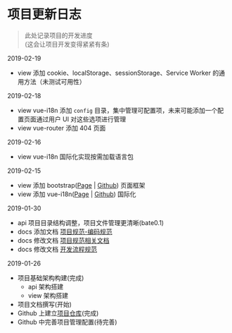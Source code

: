 # 项目更新日志

> 此处记录项目的开发进度  
> (这会让项目开发变得紧紧有条)

2019-02-19

* view 添加 cookie、localStorage、sessionStorage、Service Worker 的通用方法（未测试可用性）

2019-02-18

* view vue-i18n 添加 `config` 目录，集中管理可配置项，未来可能添加一个配置页面通过用户 UI 对这些选项进行管理
* view vue-router 添加 404 页面

2019-02-16

* view vue-i18n 国际化实现按需加载语言包

2019-02-15

* view 添加 bootstrap([Page](https://getbootstrap.com) | [Github](https://github.com/twbs/bootstrap)) 页面框架
* view 添加 vue-i18n([Page](https://kazupon.github.io/vue-i18n/) | [Github](https://github.com/kazupon/vue-i18n)) 国际化

2019-01-30

* api 项目目录结构调整，项目文件管理更清晰(bate0.1)
* docs 添加文档 [项目规范-编码规范](Standard/CodingStandards.md)
* docs 修改文档 [项目规范相关文档](Standard/README.md)
* docs 修改文档 [开发流程规范](Standard/DevelopStandards.md)


2019-01-26

* 项目基础架构构建(完成)  
    * api 架构搭建
    * view 架构搭建
* 项目文档撰写(开始)
* Github 上建立[项目仓库](https://github.com/WarehouseManagementSystem/WMS)(完成)
* Github 中完善项目管理配置(待完善)